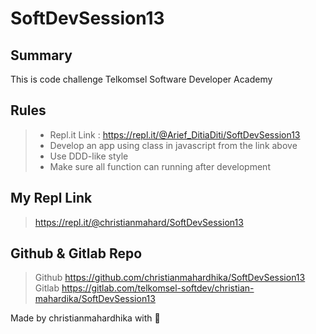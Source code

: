 # SoftDevSession13
## Summary
This is code challenge Telkomsel Software Developer Academy

## Rules

>- Repl.it Link : https://repl.it/@Arief_DitiaDiti/SoftDevSession13
>- Develop an app using class in javascript from the link above
>- Use DDD-like style
>- Make sure all function can running after development

## My Repl Link

> https://repl.it/@christianmahard/SoftDevSession13

## Github & Gitlab Repo

> Github https://github.com/christianmahardhika/SoftDevSession13
> Gitlab https://gitlab.com/telkomsel-softdev/christian-mahardika/SoftDevSession13


Made by christianmahardhika with :purple_heart: